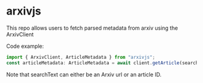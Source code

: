 # arxivjs

This repo allows users to fetch parsed metadata from arxiv using the ArxivClient

Code example:

```js
import { ArxivClient, ArticleMetadata } from "arxivjs";
const articleMetadata: ArticleMetadata = await client.getArticle(searchText);
```

Note that searchText can either be an Arxiv url or an article ID.

